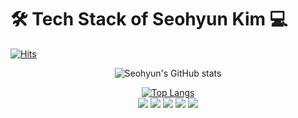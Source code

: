 
# 🛠 Tech Stack of Seohyun Kim  💻 
[![Hits](https://hits.seeyoufarm.com/api/count/incr/badge.svg?url=https%3A%2F%2Fgithub.com%2Fgjbae1212%2Fhit-counter&count_bg=%23000000&title_bg=%23497AFF&icon=github.svg&icon_color=%23FFF6A1&title=hits&edge_flat=false)](https://hits.seeyoufarm.com)

<div align="center">



![Seohyun's GitHub stats](https://github-readme-stats.vercel.app/api?username=cestbonciel&show_icons=true&theme=radical)
 <br/>
<!-- [![Top Langs](https://github-readme-stats.vercel.app/api/top-langs/?username=cestbonciel)](https://github.com/cestbonciel/github-readme-stats) -->
[![Top Langs](https://github-readme-stats.vercel.app/api/top-langs/?username=cestbonciel&layout=compact&hide=javascript,html,php,css)](https://github.com/cestbonciel/github-readme-stats)
 <br/>
<a href="https://developer.apple.com/kr/swift/" target="_blank"><img src="https://img.shields.io/badge/swift-ffffff?style=for-the-badge&logo=Swift&logoColor=#F05138"></a>
<img src="https://img.shields.io/badge/Python-3766AB?style=flat-square&logo=Python&logoColor=white"/>
 <img src="https://img.shields.io/badge/Azure DevOps-3766AB?style=flat-square&logo=Azure DevOps&logoColor=white"/>
 <img src="https://img.shields.io/badge/Notion-3766AB?style=flat-square&logo=Notion&logoColor=white"/>
 <a href="https://garrulous-chanter-4ba.notion.site/Swift-IOS-54af7048cb114ceea3e0c00fb4a1e0fc" target="_blank"><img src="https://img.shields.io/badge/Notion-ffffff?style=for-the-badge&logo=Notion&logoColor=#F05138"></a>
<!-- <svg role="img" viewBox="0 0 24 24" xmlns="http://www.w3.org/2000/svg"><title>Notion</title><path d="M4.459 4.208c.746.606 1.026.56 2.428.466l13.215-.793c.28 0 .047-.28-.046-.326L17.86 1.968c-.42-.326-.981-.7-2.055-.607L3.01 2.295c-.466.046-.56.28-.374.466zm.793 3.08v13.904c0 .747.373 1.027 1.214.98l14.523-.84c.841-.046.935-.56.935-1.167V6.354c0-.606-.233-.933-.748-.887l-15.177.887c-.56.047-.747.327-.747.933zm14.337.745c.093.42 0 .84-.42.888l-.7.14v10.264c-.608.327-1.168.514-1.635.514-.748 0-.935-.234-1.495-.933l-4.577-7.186v6.952L12.21 19s0 .84-1.168.84l-3.222.186c-.093-.186 0-.653.327-.746l.84-.233V9.854L7.822 9.76c-.094-.42.14-1.026.793-1.073l3.456-.233 4.764 7.279v-6.44l-1.215-.139c-.093-.514.28-.887.747-.933zM1.936 1.035l13.31-.98c1.634-.14 2.055-.047 3.082.7l4.249 2.986c.7.513.934.653.934 1.213v16.378c0 1.026-.373 1.634-1.68 1.726l-15.458.934c-.98.047-1.448-.093-1.962-.747l-3.129-4.06c-.56-.747-.793-1.306-.793-1.96V2.667c0-.839.374-1.54 1.447-1.632z"/></svg> -->

</div>

